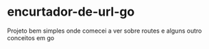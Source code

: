# encurtador-de-url-go
Projeto bem simples onde comecei a ver sobre routes e alguns outro conceitos em go
